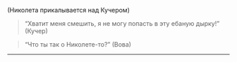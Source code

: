 (Николета прикалывается над Кучером)

> “Хватит меня смешить, я не могу попасть в эту ебаную дырку!” (Кучер)

> “Что ты так о Николете-то?” (Вова)

---
